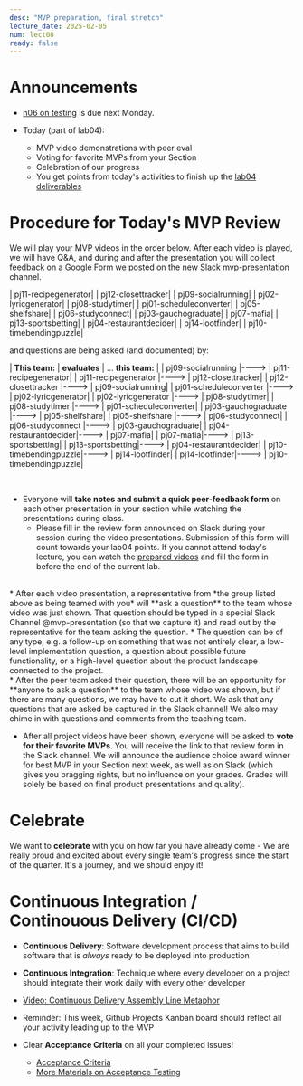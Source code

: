 ```yaml
---
desc: "MVP preparation, final stretch"
lecture_date: 2025-02-05
num: lect08
ready: false
---
```



# Announcements
* [h06 on testing](https://ucsb-cs148.github.io/w25/hwk/h06) is due next Monday.

* Today (part of lab04): 
  * MVP video demonstrations with peer eval 
  * Voting for favorite MVPs from your Section
  * Celebration of our progress
  * You get points from today's activities to finish up the [lab04 deliverables](https://ucsb-cs148.github.io/w25/lab/lab04/) 
  

# Procedure for Today's MVP Review

We will play your MVP videos in the order below. After each video is played, we will have Q&A, and during and after the presentation you will collect feedback on a Google Form we posted on the new Slack mvp-presentation channel.  

| pj11-recipegenerator| 
| pj12-closettracker| 
| pj09-socialrunning| 
| pj02-lyricgenerator| 
| pj08-studytimer| 
| pj01-scheduleconverter| 
| pj05-shelfshare|
| pj06-studyconnect| 
| pj03-gauchograduate| 
| pj07-mafia| 
| pj13-sportsbetting| 
| pj04-restaurantdecider| 
| pj14-lootfinder| 
| pj10-timebendingpuzzle| 

and questions are being asked (and documented) by: 

| **This team:**   | **evaluates** | ... **this team:** |
| pj09-socialrunning |----> | pj11-recipegenerator| 
| pj11-recipegenerator |----> | pj12-closettracker| 
| pj12-closettracker |----> | pj09-socialrunning| 
| pj01-scheduleconverter |----> | pj02-lyricgenerator| 
| pj02-lyricgenerator |----> | pj08-studytimer| 
| pj08-studytimer |----> | pj01-scheduleconverter| 
| pj03-gauchograduate |----> | pj05-shelfshare|
| pj05-shelfshare |----> | pj06-studyconnect| 
| pj06-studyconnect |----> | pj03-gauchograduate| 
| pj04-restaurantdecider|----> | pj07-mafia| 
| pj07-mafia|----> | pj13-sportsbetting| 
| pj13-sportsbetting|----> | pj04-restaurantdecider| 
| pj10-timebendingpuzzle|----> | pj14-lootfinder| 
| pj14-lootfinder|----> | pj10-timebendingpuzzle| 

&nbsp;

* Everyone will **take notes and submit a quick peer-feedback form** on each other presentation in your section while watching the presentations during class. 
    * Please fill in the review form announced on Slack during your session during the video presentations. Submission of this form will count towards your lab04 points. If you cannot attend today's lecture, you can watch the [prepared videos](https://docs.google.com/spreadsheets/d/16dpihuLjsv3rjEDqbXLjG7wxP24qtgpuWBBsVncedO8/edit?usp=sharing) and fill the form in before the end of the current lab. 

<br />   
* After each video presentation, a representative from *the group listed above as being teamed with you* will **ask a question** to the team whose video was just shown. That question should be typed in a special Slack Channel @mvp-presentation (so that we capture it) and read out by the representative for the team asking the question. 
    * The question can be of any type, e.g. a follow-up on something that was not entirely clear, a low-level implementation question, a question about possible future functionality, or a high-level question about the product landscape connected to the project. 

<br />
* After the peer team asked their question, there will be an opportunity for **anyone to ask a question** to the team whose video was shown, but if there are many questions, we may have to cut it short. We ask that any questions that are asked be captured in the Slack channel! We also may chime in with questions and comments from the teaching team. 

* After all project videos have been shown, everyone will be asked to **vote for their favorite MVPs**. You will receive the link to that review form in the Slack channel.  We will announce the audience choice award winner for best MVP in your Section next week, as well as on Slack (which gives you bragging rights, but no influence on your grades. Grades will solely be based on final product presentations and quality).  

# Celebrate

We want to **celebrate** with you on how far you have already come - We are really proud and excited about every single team's progress since the start of the quarter. It's a journey, and we should enjoy it! 


# Continuous Integration / Continouous Delivery (CI/CD) 

* **Continuous Delivery**: Software development process that aims to build software that is *always* ready to be deployed into production
* **Continuous Integration**: Technique where every developer on a project should integrate their work daily with every other developer
* [Video: Continuous Delivery Assembly Line Metaphor](http://www.youtube.com/watch?v=SIaVsG7m8n4)


* Reminder: This week, Github Projects Kanban board should reflect all your activity leading up to the MVP 
* Clear **Acceptance Criteria** on all your completed issues! 
    - [Acceptance Criteria](https://www.productplan.com/glossary/acceptance-criteria/)
    - [More Materials on Acceptance Testing](https://ucsb-cs148.github.io/topics/testing_acceptance/)
